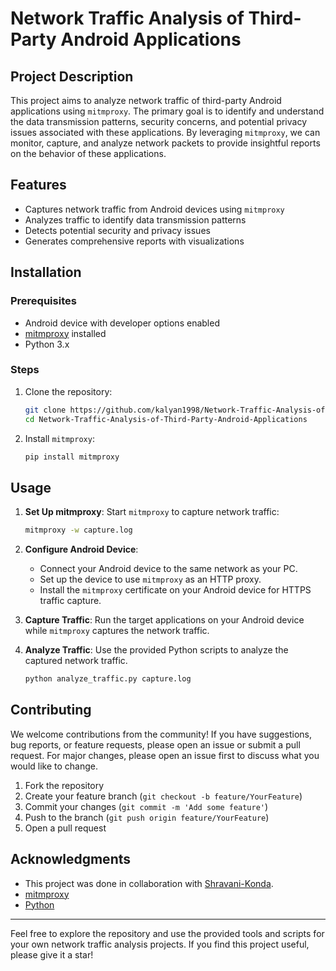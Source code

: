 # Network Traffic Analysis of Third-Party Android Applications

## Project Description

This project aims to analyze network traffic of third-party Android applications using `mitmproxy`. The primary goal is to identify and understand the data transmission patterns, security concerns, and potential privacy issues associated with these applications. By leveraging `mitmproxy`, we can monitor, capture, and analyze network packets to provide insightful reports on the behavior of these applications.

## Features

- Captures network traffic from Android devices using `mitmproxy`
- Analyzes traffic to identify data transmission patterns
- Detects potential security and privacy issues
- Generates comprehensive reports with visualizations

## Installation

### Prerequisites

- Android device with developer options enabled
- [mitmproxy](https://mitmproxy.org/) installed
- Python 3.x

### Steps

1. Clone the repository:
    ```bash
    git clone https://github.com/kalyan1998/Network-Traffic-Analysis-of-Third-Party-Android-Applications.git
    cd Network-Traffic-Analysis-of-Third-Party-Android-Applications
    ```

2. Install `mitmproxy`:
    ```bash
    pip install mitmproxy
    ```

## Usage

1. **Set Up mitmproxy**: Start `mitmproxy` to capture network traffic:
    ```bash
    mitmproxy -w capture.log
    ```

2. **Configure Android Device**: 
    - Connect your Android device to the same network as your PC.
    - Set up the device to use `mitmproxy` as an HTTP proxy.
    - Install the `mitmproxy` certificate on your Android device for HTTPS traffic capture.

3. **Capture Traffic**: Run the target applications on your Android device while `mitmproxy` captures the network traffic.

4. **Analyze Traffic**: Use the provided Python scripts to analyze the captured network traffic.
    ```bash
    python analyze_traffic.py capture.log
    ```

## Contributing

We welcome contributions from the community! If you have suggestions, bug reports, or feature requests, please open an issue or submit a pull request. For major changes, please open an issue first to discuss what you would like to change.

1. Fork the repository
2. Create your feature branch (`git checkout -b feature/YourFeature`)
3. Commit your changes (`git commit -m 'Add some feature'`)
4. Push to the branch (`git push origin feature/YourFeature`)
5. Open a pull request


## Acknowledgments

- This project was done in collaboration with [Shravani-Konda](https://github.com/shravanik31).
- [mitmproxy](https://mitmproxy.org/)
- [Python](https://www.python.org/)

---

Feel free to explore the repository and use the provided tools and scripts for your own network traffic analysis projects. If you find this project useful, please give it a star!
